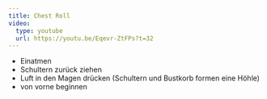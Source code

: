 ```yaml
---
title: Chest Roll
video:
  type: youtube
  url: https://youtu.be/Eqevr-ZtFPs?t=32
---
```


- Einatmen
- Schultern zurück ziehen
- Luft in den Magen drücken (Schultern und Bustkorb formen eine Höhle)
- von vorne beginnen
